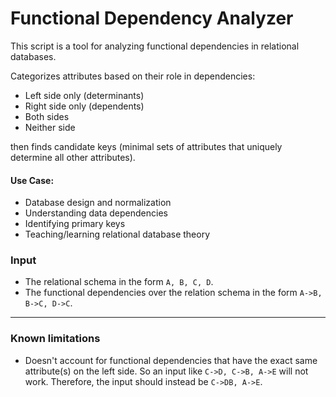 # Functional Dependency Analyzer

This script is a tool for analyzing functional dependencies in relational databases.


Categorizes attributes based on their role in dependencies:
* Left side only (determinants)
* Right side only (dependents)
* Both sides
* Neither side

then finds candidate keys (minimal sets of attributes that uniquely determine all other attributes).

#### Use Case:
* Database design and normalization
* Understanding data dependencies
* Identifying primary keys
* Teaching/learning relational database theory

### Input
 * The relational schema in the form `A, B, C, D`.
 * The functional dependencies over the relation schema in the form `A->B, B->C, D->C`.
___
### Known limitations
* Doesn't account for functional dependencies that have the exact same attribute(s) on the left side. So an input like `C->D, C->B, A->E` will not work.
Therefore, the input should instead be `C->DB, A->E`.
